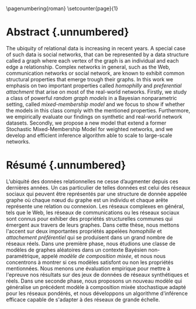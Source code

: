 
\pagenumbering{roman}
\setcounter{page}{1}

# Abstract {.unnumbered}

<!-- This is the abstract -->

<!--
Lorem ipsum dolor sit amet, consectetur adipiscing elit. Nam et turpis gravida, lacinia ante sit amet, sollicitudin erat. Aliquam efficitur vehicula leo sed condimentum. Phasellus lobortis eros vitae rutrum egestas. Vestibulum ante ipsum primis in faucibus orci luctus et ultrices posuere cubilia Curae; Donec at urna imperdiet, vulputate orci eu, sollicitudin leo. Donec nec dui sagittis, malesuada erat eget, vulputate tellus. Nam ullamcorper efficitur iaculis. Mauris eu vehicula nibh. In lectus turpis, tempor at felis a, egestas fermentum massa.
-->


The ubiquity of relational data is increasing in recent years. A special case of such data is social networks, that can be represented by a data structure called a graph where each vertex of the graph is an individual and each edge a relationship. Complex networks in general, such as the Web,  communication networks or social network, are known to exhibit common structural properties that emerge trough their graphs. In this work we emphasis on two important properties called *homophilly* and *preferential attachment* that arise on most of the real-world networks. Firstly, we study a class of powerful *random graph models* in a Bayesian nonparametric setting, called *mixed-membership model* and we focus to show if whether the models in this class comply with the mentioned properties. Furthermore, we empirically evaluate our findings on synthetic and real-world network datasets. Secondly, we propose a new model that extend a former Stochastic Mixed-Membership Model for weighted networks, and we develop and efficient inference algorithm able to scale to large-scale networks.

# Résumé {.unnumbered}

L’ubiquité des données relationnelles ne cesse d’augmenter depuis ces dernières années. Un cas particulier de telles données est celui des réseaux sociaux qui peuvent être représentés par une structure de donnée appelée graphe où chaque nœud du graphe est un individu et chaque arête représente une relation ou connexion. Les réseaux complexes en général, tels que le Web, les réseaux de communications ou les réseaux sociaux sont connus pour exhiber des propriétés structurelles communes qui émergent aux travers de leurs graphes. Dans cette thèse, nous mettons l'accent sur deux importantes propriétés appelées *homophilie* et *attachement préférentiel* qui se produisent dans un grand nombre de réseaux réels. Dans une première phase, nous étudions une classe de modèles de graphes aléatoires dans un contexte Bayésien non-paramétrique, appelé *modèle de composition mixée*, et nous nous concentrons à montrer si ces modèles satisfont ou non les propriétés mentionnées. Nous menons une évaluation empirique pour mettre à l'epreuve nos résultats sur des jeux de données de réseaux synthétiques et réels. Dans une seconde phase, nous proposons un nouveau modèle qui généralise un précédent modèle à composition mixée stochastique adapté pour les réseaux pondérés, et nous développons un algorithme d'inférence efficace capable de s'adapter à des réseaux de grande échelle.



